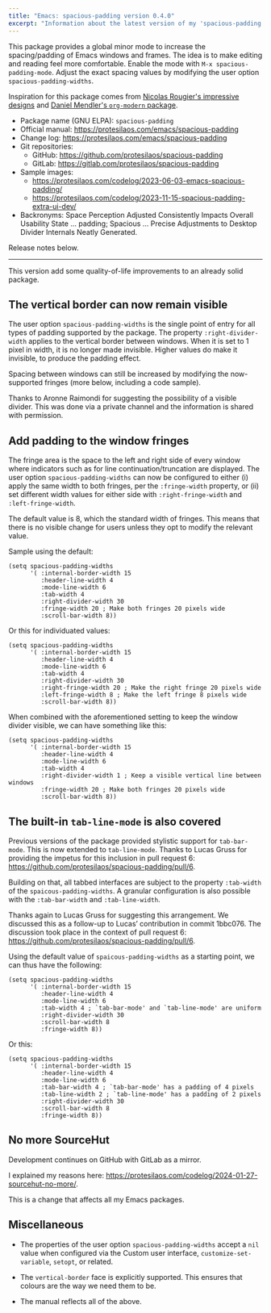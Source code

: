 ```yaml
---
title: "Emacs: spacious-padding version 0.4.0"
excerpt: "Information about the latest version of my 'spacious-padding' package for GNU Emacs."
---
```


This package provides a global minor mode to increase the
spacing/padding of Emacs windows and frames.  The idea is to make
editing and reading feel more comfortable.  Enable the mode with `M-x
spacious-padding-mode`.  Adjust the exact spacing values by modifying
the user option `spacious-padding-widths`.

Inspiration for this package comes from [Nicolas Rougier's impressive
designs](https://github.com/rougier) and [Daniel Mendler's
`org-modern` package](https://github.com/minad/org-modern).

+ Package name (GNU ELPA): `spacious-padding`
+ Official manual: <https://protesilaos.com/emacs/spacious-padding>
+ Change log: <https://protesilaos.com/emacs/spacious-padding>
+ Git repositories:
  + GitHub: <https://github.com/protesilaos/spacious-padding>
  + GitLab: <https://gitlab.com/protesilaos/spacious-padding>
+ Sample images:
  - <https://protesilaos.com/codelog/2023-06-03-emacs-spacious-padding/>
  - <https://protesilaos.com/codelog/2023-11-15-spacious-padding-extra-ui-dev/>
+ Backronyms: Space Perception Adjusted Consistently Impacts Overall
  Usability State ... padding; Spacious ... Precise Adjustments to
  Desktop Divider Internals Neatly Generated.

Release notes below.

* * *

This version add some quality-of-life improvements to an already solid
package.


## The vertical border can now remain visible

The user option `spacious-padding-widths` is the single point of entry
for all types of padding supported by the package. The property
`:right-divider-width` applies to the vertical border between windows.
When it is set to 1 pixel in width, it is no longer made invisible.
Higher values do make it invisible, to produce the padding effect.

Spacing between windows can still be increased by modifying the
now-supported fringes (more below, including a code sample).

Thanks to Aronne Raimondi for suggesting the possibility of a visible
divider. This was done via a private channel and the information is
shared with permission.


## Add padding to the window fringes

The fringe area is the space to the left and right side of every
window where indicators such as for line continuation/truncation are
displayed. The user option `spacious-padding-widths` can now be
configured to either (i) apply the same width to both fringes, per the
`:fringe-width` property, or (ii) set different width values for
either side with `:right-fringe-width` and `:left-fringe-width`.

The default value is 8, which the standard width of fringes. This
means that there is no visible change for users unless they opt to
modify the relevant value.

Sample using the default:

```elisp
(setq spacious-padding-widths
      '( :internal-border-width 15
         :header-line-width 4
         :mode-line-width 6
         :tab-width 4
         :right-divider-width 30
         :fringe-width 20 ; Make both fringes 20 pixels wide
         :scroll-bar-width 8))
```

Or this for individuated values:

```elisp
(setq spacious-padding-widths
      '( :internal-border-width 15
         :header-line-width 4
         :mode-line-width 6
         :tab-width 4
         :right-divider-width 30
         :right-fringe-width 20 ; Make the right fringe 20 pixels wide
         :left-fringe-width 8 ; Make the left fringe 8 pixels wide
         :scroll-bar-width 8))
```

When combined with the aforementioned setting to keep the window
divider visible, we can have something like this:

```elisp
(setq spacious-padding-widths
      '( :internal-border-width 15
         :header-line-width 4
         :mode-line-width 6
         :tab-width 4
         :right-divider-width 1 ; Keep a visible vertical line between windows
         :fringe-width 20 ; Make both fringes 20 pixels wide
         :scroll-bar-width 8))
```


## The built-in `tab-line-mode` is also covered

Previous versions of the package provided stylistic support for
`tab-bar-mode`. This is now extended to `tab-line-mode`. Thanks to
Lucas Gruss for providing the impetus for this inclusion in pull
request 6: <https://github.com/protesilaos/spacious-padding/pull/6>.

Building on that, all tabbed interfaces are subject to the property
`:tab-width` of the `spaicous-padding-widths`. A granular
configuration is also possible with the `:tab-bar-width` and
`:tab-line-width`.

Thanks again to Lucas Gruss for suggesting this arrangement. We
discussed this as a follow-up to Lucas&rsquo; contribution in commit
1bbc076. The discussion took place in the context of pull request 6:
<https://github.com/protesilaos/spacious-padding/pull/6>.

Using the default value of `spaicous-padding-widths` as a starting
point, we can thus have the following:

```elisp
(setq spacious-padding-widths
      '( :internal-border-width 15
         :header-line-width 4
         :mode-line-width 6
         :tab-width 4 ; `tab-bar-mode' and `tab-line-mode' are uniform
         :right-divider-width 30
         :scroll-bar-width 8
         :fringe-width 8))
```

Or this:

```elisp
(setq spacious-padding-widths
      '( :internal-border-width 15
         :header-line-width 4
         :mode-line-width 6
         :tab-bar-width 4 ; `tab-bar-mode' has a padding of 4 pixels
         :tab-line-width 2 ; `tab-line-mode' has a padding of 2 pixels
         :right-divider-width 30
         :scroll-bar-width 8
         :fringe-width 8))
```

## No more SourceHut

Development continues on GitHub with GitLab as a mirror.

I explained my reasons here: <https://protesilaos.com/codelog/2024-01-27-sourcehut-no-more/>.

This is a change that affects all my Emacs packages.


## Miscellaneous

-   The properties of the user option `spacious-padding-widths` accept a
    `nil` value when configured via the Custom user interface,
    `customize-set-variable`, `setopt`, or related.

-   The `vertical-border` face is explicitly supported. This ensures
    that colours are the way we need them to be.

-   The manual reflects all of the above.
